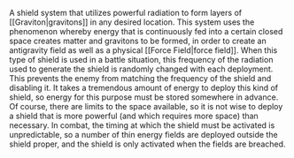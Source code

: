 A shield system that utilizes powerful radiation to form layers of <span class="miscellaneous">[[Graviton|gravitons]]</span> in any desired location.
This system uses the phenomenon whereby energy that is continuously fed into a certain closed space creates matter and gravitons to be formed, in order to create an antigravity field as well as a physical <span class="miscellaneous">[[Force Field|force field]]</span>.
When this type of shield is used in a battle situation, this frequency of the radiation used to generate the shield is randomly changed with each deployment.  This prevents the enemy from matching the frequency of the shield and disabling it.
It takes a tremendous amount of energy to deploy this kind of shield, so energy for this purpose must be stored somewhere in advance.  Of course, there are limits to the space available, so it is not wise to deploy a shield that is more powerful (and which requires more space) than necessary.
In combat, the timing at which the shield must be activated is unpredictable, so a number of thin energy fields are deployed outside the shield proper, and the shield is only activated when the fields are breached.